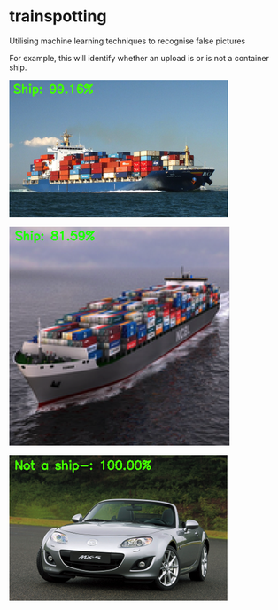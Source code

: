 # trainspotting
Utilising machine learning techniques to recognise false pictures


For example, this will identify whether an upload is or is not a container ship.


![](screen_grab.png)

![](screen_grab2.png)

![](screen_grab3.png)

